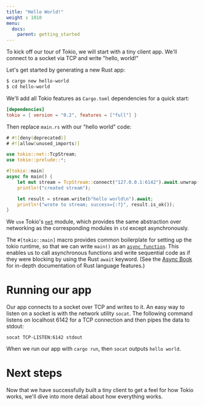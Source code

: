 ```yaml
---
title: "Hello World!"
weight : 1010
menu:
  docs:
    parent: getting_started
---
```


To kick off our tour of Tokio, we will start with a tiny client app. We'll
connect to a socket via TCP and write "hello, world!" 

Let's get started by generating a new Rust app:

```bash
$ cargo new hello-world
$ cd hello-world
```

We'll add all Tokio features as `Cargo.toml` dependencies for a quick start:

```toml
[dependencies]
tokio = { version = "0.2", features = ["full"] }
```

Then replace `main.rs` with our "hello world" code:

```rust
# #![deny(deprecated)]
# #![allow(unused_imports)]

use tokio::net::TcpStream;
use tokio::prelude::*;

#[tokio::main]
async fn main() {
    let mut stream = TcpStream::connect("127.0.0.1:6142").await.unwrap();
    println!("created stream");

    let result = stream.write(b"hello world\n").await;
    println!("wrote to stream; success={:?}", result.is_ok());
}
```

We `use` Tokio's [`net`] module, which provides the same
abstraction over networking as the corresponding modules in
`std` except asynchronously. 

The `#[tokio::main]` macro provides common boilerplate for setting up the
tokio runtime, so that we can write `main()` as an [`async function`]. This
enables us to call asynchronous functions and write sequential code as if
they were blocking by using the Rust `await` keyword. (See the [Async Book](https://rust-lang.github.io/async-book/index.html) for in-depth documentation of 
Rust language features.)

# Running our app

Our app connects to a socket over TCP and writes to it. An easy way to listen
on a socket is with the network utility `socat`. The following command listens
on localhost 6142 for a TCP connection and then pipes the data to stdout:

```
socat TCP-LISTEN:6142 stdout
```

When we run our app with `cargo run`, then `socat` outputs `hello world`.

# Next steps

Now that we have successfully built a tiny client to get a feel for how
Tokio works, we'll dive into more detail about how everything works.

[`net`]: https://docs.rs/tokio/0.2/tokio/net/index.html
[`async function`]: https://doc.rust-lang.org/reference/items/functions.html#async-functions
